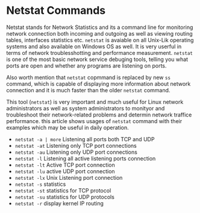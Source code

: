 # Netstat Commands
Netstat stands for Network Statistics and its a command line for monitoring network connection both incoming and outgoing as well as viewing routing tables, interfaces statistics etc.
`netstat` is avaiable on all Unix-Lik operating systems and also available on Windows OS as well. It is very userful in terms of network troublesshotting and performance measurement. `netstat` is one of the most basic network service debuging tools, telling you what ports are open and whether any programs are listening on ports.

Also worth mention that `netstat` copmmand is replaced by new `ss` command, which is capable of displaying more information about network connection and it is much faster than the older `netstat` command.

This tool (`netstat`) is very important and much useful for Linux network administrators as well as system administrators to monityor and troubleshoot their network-related problems and determin network traffice performance. this article shows usages of `netstat` command with their examples which may be useful in daily operation.

- `netstat -a | more` Listening all ports both TCP and UDP 
- `netstat -at` Listening only TCP port connections
- `netstat -au` Listening only UDP port connections
- `netstat -l` Listening all active listening ports connection
- `netstat -lt` Active TCP port connection
- `netstat -lu` active UDP port connection
- `netstat -lx` Unix Listening port connection
- `netstat -s` statistics
- `netstat -st` statistics for TCP protocol
- `netstat -su` statistics for UDP protocols
- `netstat -r` display kernel IP routing

